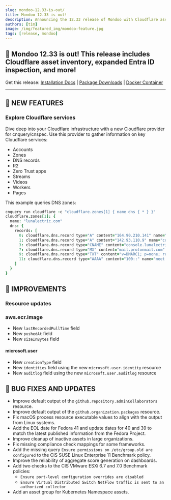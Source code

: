```yaml
---
slug: mondoo-12.33-is-out/
title: Mondoo 12.33 is out!
description: Announcing the 12.33 release of Mondoo with Cloudflare asset inventory, expanded Entra ID inspection, and more!
authors: [tim]
image: /img/featured_img/mondoo-feature.jpg
tags: [release, mondoo]
---
```


## 🥳 Mondoo 12.33 is out! This release includes Cloudflare asset inventory, expanded Entra ID inspection, and more!

Get this release: [Installation Docs](https://mondoo.com/docs/cnspec/) | [Package Downloads](https://releases.mondoo.com/cnspec/) | [Docker Container](https://hub.docker.com/r/mondoo/cnspec)

---

## 🎉 NEW FEATURES

### Explore Cloudflare services

Dive deep into your Cloudflare infrastructure with a new Cloudflare provider for cnquery/cnspec. Use this provider to gather information on key Cloudflare services:

- Accounts
- Zones
- DNS records
- R2
- Zero Trust apps
- Streams
- Videos
- Workers
- Pages

This example queries DNS zones:

```coffee
cnquery run cloudflare -c "cloudflare.zones[1] { name dns { * } }"
cloudflare.zones[1]: {
  name: "lunalectric.com"
  dns: {
    records: [
      0: cloudflare.dns.record type="A" content="164.90.210.141" name="api.lunalectric.com"
      1: cloudflare.dns.record type="A" content="142.93.110.9" name="console.lunalectric.com"
      3: cloudflare.dns.record type="CNAME" content="console.lunalectric.com-pages.pages.dev" name="prod.lunalectric.com"
      7: cloudflare.dns.record type="MX" content="mail.protonmail.com" name="lunalectric.com"
      9: cloudflare.dns.record type="TXT" content="v=DMARC1; p=none; rua=mailto:e60948910ee34fe61be5a6bf2c3fb@dmarc-reports.cloudflare.net,mailto:dmark@lunalectric.com" name="_dmarc.lunalectric.com"
      11: cloudflare.dns.record type="AAAA" content="100::" name="meet.lunalectric.com"
    ]
  }
}
```

## 🧹 IMPROVEMENTS

### Resource updates

### aws.ecr.image

- New `lastRecordedPullTime` field
- New `pushedAt` field
- New `sizeInBytes` field

#### microsoft.user

- New `creationType` field
- New `identities` field using the new `microsoft.user.identity` resource
- New `auditlog` field using the new `microsoft.user.auditlog` resource

## 🐛 BUG FIXES AND UPDATES

- Improve default output of the `github.repository.adminCollaborators` resource.
- Improve default output of the `github.organization.packages` resource.
- Fix macOS process resource executable values to align with the output from Linux systems.
- Add the EOL date for Fedora 41 and update dates for 40 and 39 to match the latest published information from the Fedora Project.
- Improve cleanup of inactive assets in large organizations.
- Fix missing compliance check mappings for some frameworks.
- Add the missing query `Ensure permissions on /etc/group.old are configured` to the CIS SUSE Linux Enterprise 11 Benchmark policy.
- Improve the reliability of aggregate score generation on dashboards.
- Add two checks to the CIS VMware ESXi 6.7 and 7.0 Benchmark policies:
  - `Ensure port-level configuration overrides are disabled`
  - `Ensure Virtual Distributed Switch NetFlow traffic is sent to an authorized collector`
- Add an asset group for Kubernetes Namespace assets.
